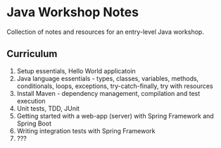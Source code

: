 # Java Workshop Notes

Collection of notes and resources for an entry-level Java workshop.

## Curriculum

1. Setup essentials, Hello World applicatoin
2. Java language essentials - types, classes, variables, methods, conditionals, loops, exceptions, try-catch-finally, try with resources
3. Install Maven - dependency management, compilation and test execution
4. Unit tests, TDD, JUnit
5. Getting started with a web-app (server) with Spring Framework and Spring Boot
6. Writing integration tests with Spring Framework
7. ???
